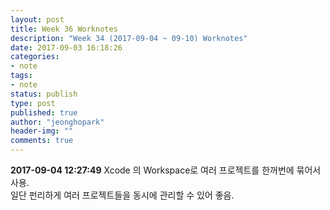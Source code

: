 ```yaml
---
layout: post
title: Week 36 Worknotes
description: "Week 34 (2017-09-04 ~ 09-10) Worknotes"
date: 2017-09-03 16:18:26
categories:
- note
tags:
- note
status: publish
type: post
published: true
author: "jeonghopark"
header-img: ""
comments: true
---
```


**2017-09-04 12:27:49**
Xcode 의 Workspace로 여러 프로젝트를 한꺼번에 묶어서 사용.			
일단 펀리하게 여러 프로젝트들을 동시에 관리할 수 있어 좋음.			



